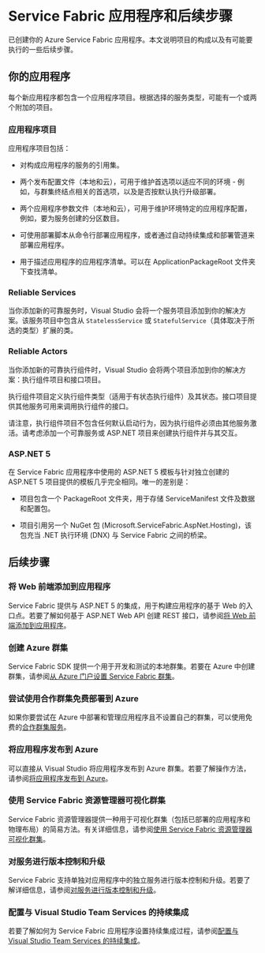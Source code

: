 <properties
   pageTitle="Service Fabric 项目创建后续步骤 | Azure"
   description="本文包含针对 Service Fabric 执行的一组核心开发任务的链接"
   services="service-fabric"
   documentationCenter=".net"
   authors="seanmck"
   manager="timlt"
   editor=""/>

<tags
   ms.service="service-fabric"
   ms.date="03/08/2016"
   wacn.date=""/>

# Service Fabric 应用程序和后续步骤
已创建你的 Azure Service Fabric 应用程序。本文说明项目的构成以及有可能要执行的一些后续步骤。

## 你的应用程序
每个新应用程序都包含一个应用程序项目。根据选择的服务类型，可能有一个或两个附加的项目。

### 应用程序项目
应用程序项目包括：

- 对构成应用程序的服务的引用集。

- 两个发布配置文件（本地和云），可用于维护首选项以适应不同的环境 - 例如，与群集终结点相关的首选项，以及是否按默认执行升级部署。

- 两个应用程序参数文件（本地和云），可用于维护环境特定的应用程序配置，例如，要为服务创建的分区数目。

- 可使用部署脚本从命令行部署应用程序，或者通过自动持续集成和部署管道来部署应用程序。

- 用于描述应用程序的应用程序清单。可以在 ApplicationPackageRoot 文件夹下查找清单。

### Reliable Services
当你添加新的可靠服务时，Visual Studio 会将一个服务项目添加到你的解决方案。该服务项目中包含从 `StatelessService` 或 `StatefulService`（具体取决于所选的类型）扩展的类。

### Reliable Actors
当你添加新的可靠执行组件时，Visual Studio 会将两个项目添加到你的解决方案：执行组件项目和接口项目。

执行组件项目定义执行组件类型（适用于有状态执行组件）及其状态。接口项目提供其他服务可用来调用执行组件的接口。

请注意，执行组件项目不包含任何默认启动行为，因为执行组件必须由其他服务激活。请考虑添加一个可靠服务或 ASP.NET 项目来创建执行组件并与其交互。

### ASP.NET 5
在 Service Fabric 应用程序中使用的 ASP.NET 5 模板与针对独立创建的 ASP.NET 5 项目提供的模板几乎完全相同。唯一的差别是：

- 项目包含一个 PackageRoot 文件夹，用于存储 ServiceManifest 文件及数据和配置包。

- 项目引用另一个 NuGet 包 (Microsoft.ServiceFabric.AspNet.Hosting)，该包充当 .NET 执行环境 (DNX) 与 Service Fabric 之间的桥梁。

## 后续步骤
### 将 Web 前端添加到应用程序
Service Fabric 提供与 ASP.NET 5 的集成，用于构建应用程序的基于 Web 的入口点。若要了解如何基于 ASP.NET Web API 创建 REST 接口，请参阅[将 Web 前端添加到应用程序][add-web-frontend]。

### 创建 Azure 群集
Service Fabric SDK 提供一个用于开发和测试的本地群集。若要在 Azure 中创建群集，请参阅[从 Azure 门户设置 Service Fabric 群集][create-cluster-in-portal]。

### 尝试使用合作群集免费部署到 Azure

如果你要尝试在 Azure 中部署和管理应用程序且不设置自己的群集，可以使用免费的[合作群集服务](http://tryazureservicefabric.eastus.cloudapp.azure.com/)。

### 将应用程序发布到 Azure
可以直接从 Visual Studio 将应用程序发布到 Azure 群集。若要了解操作方法，请参阅[将应用程序发布到 Azure][publish-app-to-azure]。

### 使用 Service Fabric 资源管理器可视化群集
Service Fabric 资源管理器提供一种用于可视化群集（包括已部署的应用程序和物理布局）的简易方法。有关详细信息，请参阅[使用 Service Fabric 资源管理器可视化群集][visualize-with-sfx]。

### 对服务进行版本控制和升级
Service Fabric 支持单独对应用程序中的独立服务进行版本控制和升级。若要了解详细信息，请参阅[对服务进行版本控制和升级][app-upgrade-tutorial]。

### 配置与 Visual Studio Team Services 的持续集成
若要了解如何为 Service Fabric 应用程序设置持续集成过程，请参阅[配置与 Visual Studio Team Services 的持续集成][ci-with-vso]。



<!-- Links -->
[add-web-frontend]: /documentation/articles/service-fabric-add-a-web-frontend
[create-cluster-in-portal]: /documentation/articles/service-fabric-cluster-creation-via-portal
[publish-app-to-azure]: /documentation/articles/service-fabric-publish-app-remote-cluster
[visualize-with-sfx]: /documentation/articles/service-fabric-visualizing-your-cluster
[ci-with-vso]: /documentation/articles/service-fabric-set-up-continuous-integration
[reliable-services-webapi]: /documentation/articles/service-fabric-reliable-services-communication-webapi
[app-upgrade-tutorial]: /documentation/articles/service-fabric-application-upgrade-tutorial

<!---HONumber=Mooncake_0418_2016-->